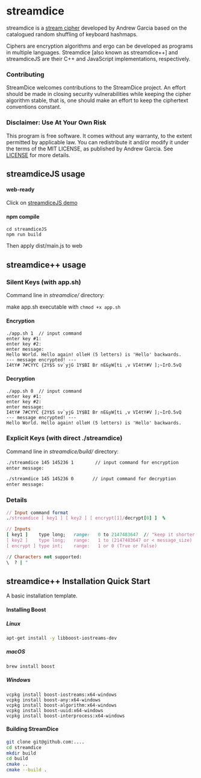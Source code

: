 # streamdice

streamdice is a [stream cipher](https://en.wikipedia.org/wiki/Stream_cipher) developed by Andrew Garcia based on the catalogued  random shuffling of keyboard hashmaps. 

Ciphers are encryption algorithms and ergo can be developed as programs in multiple languages. Streamdice [also known as streamdice++] and streamdiceJS are their C++ and JavaScript implementations, respectively.

### Contributing

StreamDice welcomes contributions to the StreamDice project. An effort should be made in closing security vulnerabilities while keeping the cipher algorithm stable, that is, one should make an effort to keep the ciphertext conventions constant. 

### Disclaimer: Use At Your Own Risk
This program is free software. It comes without any warranty, to the extent permitted by applicable law. You can redistribute it and/or modify it under the terms of the MIT LICENSE, as published by Andrew Garcia. See [LICENSE](https://github.com/andrewrgarcia/streamdice/blob/main/LICENSE) for more details.

## streamdiceJS usage  

#### web-ready 

Click on [streamdiceJS demo](https://andrewatcloud.com/streamdice/)

#### npm compile

```
cd streamdiceJS
npm run build
```

Then apply dist/main.js to web

## streamdice++ usage 

### Silent Keys (with app.sh)

Command line in *streamdice/* directory:

make app.sh executable with  `chmod +x app.sh`

####  Encryption

``` 
./app.sh 1  // input command
enter key #1:
enter key #2:
enter message:
Hello World. Hello again! olleH (5 letters) is 'Hello' backwards.
--- message encrypted! ---
I4tY# 7#CYYC {2Y$S sv`yjG 1Y$BI Br nE&yW[ti ,v VI4tY#V ];~IrO.5vQ
```

#### Decryption

```
./app.sh 0  // input command
enter key #1:
enter key #2:
enter message:
I4tY# 7#CYYC {2Y$S sv`yjG 1Y$BI Br nE&yW[ti ,v VI4tY#V ];~IrO.5vQ
--- message encrypted! ---
Hello World. Hello again! olleH (5 letters) is 'Hello' backwards.
```

### Explicit Keys (with direct ./streamdice)

Command line in *streamdice/build/* directory:

```bash
./streamdice 145 145236 1        // input command for encryption
enter message:

./streamdice 145 145236 0		// input command for decryption
enter message:
```
### Details 
```ruby
// Input command format
./streamdice [ key1 ] [ key2 ] [ encrypt[1]/decrypt[0] ]  %

// Inputs
[ key1 ]    type long;   range:   0 to 2147483647  // "keep it shorter than 10 digits"
[ key2 ]    type long;   range:   1 to (2147483647 or < message_size)
[ encrypt ] type int;    range:   1 or 0 (True or False)

// Characters not supported:
\  ? | "
```

## streamdice++ Installation Quick Start

A basic installation template.

#### Installing Boost

##### Linux

```bash
apt-get install -y libboost-iostreams-dev
```
##### macOS
```bash
brew install boost
```
##### Windows

```
vcpkg install boost-iostreams:x64-windows
vcpkg install boost-any:x64-windows
vcpkg install boost-algorithm:x64-windows
vcpkg install boost-uuid:x64-windows
vcpkg install boost-interprocess:x64-windows
```


#### Building StreamDice
```bash
git clone git@github.com:....
cd streamdice
mkdir build
cd build
cmake ..
cmake --build .
```

